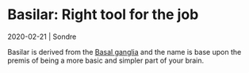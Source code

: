 # Basilar: Right tool for the job

2020-02-21 | Sondre

Basilar is derived from the [Basal ganglia](https://en.wikipedia.org/wiki/Basal_ganglia) and the name is base upon the premis of being a more basic and simpler part of your brain.

